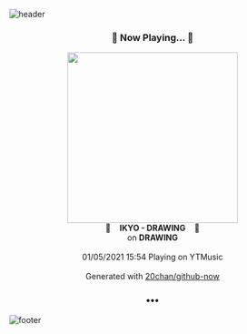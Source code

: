![header](https://capsule-render.vercel.app/api?type=wave&height=170&section=header&text=Hi.%20I'm%20SHIFT&fontColor=090707&fontAlignX=45&fontAlignY=65&fontSize=100)

<h3 align="center">🎵 Now Playing... 🎵</h3>
<p align="center">
  <a href="https://music.youtube.com/channel/UC4-hgANhJHthnkuykUzknxw">
    <img width="300" src="https://lh3.googleusercontent.com/aqUFtBjRVqoQbb_hlZTjYhoUv2l0DWfEFpXjyx22GhiokrFH7vaAqjCle9pUkYNp40-fBM6wAXpCEvki">
  </a>
  <br>
  🎵&nbsp&nbsp&nbsp <b>IKYO - DRAWING</b> &nbsp&nbsp&nbsp🎵
  <br>
  on <b>DRAWING</b>
  
  <br />
  <br />
  01/05/2021 15:54 Playing on YTMusic
  <br />
  <br />
  Generated with <a href="https://github.com/20chan/github-now">20chan/github-now</a>
</p>

<h3 align="center">•••</h3>

![footer](https://capsule-render.vercel.app/api?type=wave&height=150&section=footer)
